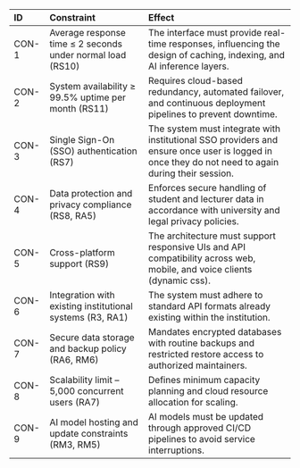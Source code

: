 | ID | Constraint | Effect |
|:---|:---|:---|
| CON-1 | Average response time ≤ 2 seconds under normal load (RS10) | The interface must provide real-time responses, influencing the design of caching, indexing, and AI inference layers. |
| CON-2 | System availability ≥ 99.5% uptime per month (RS11) | Requires cloud-based redundancy, automated failover, and continuous deployment pipelines to prevent downtime. |
| CON-3 | Single Sign-On (SSO) authentication (RS7) | The system must integrate with institutional SSO providers and ensure once user is logged in once they do not need to again during their session. |
| CON-4 | Data protection and privacy compliance (RS8, RA5) | Enforces secure handling of student and lecturer data in accordance with university and legal privacy policies. |
| CON-5 | Cross-platform support (RS9) | The architecture must support responsive UIs and API compatibility across web, mobile, and voice clients (dynamic css). |
| CON-6 | Integration with existing institutional systems (R3, RA1) | The system must adhere to standard API formats already existing within the institution. |
| CON-7 | Secure data storage and backup policy (RA6, RM6) | Mandates encrypted databases with routine backups and restricted restore access to authorized maintainers. |
| CON-8 | Scalability limit – 5,000 concurrent users (RA7) | Defines minimum capacity planning and cloud resource allocation for scaling. |
| CON-9 | AI model hosting and update constraints (RM3, RM5) | AI models must be updated through approved CI/CD pipelines to avoid service interruptions. |
